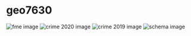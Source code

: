 # geo7630



![fme image](https://user-images.githubusercontent.com/55294090/224589768-549c70c8-b454-4eee-8ee0-e5b90e4b20ba.png)
![crime 2020 image](https://user-images.githubusercontent.com/55294090/224589772-cf94583c-161f-455c-8062-b0c9262d605a.png)
![crime 2019 image](https://user-images.githubusercontent.com/55294090/224589773-f821b265-b773-464c-b7dd-64f64b018b0c.png)
![schema image](https://user-images.githubusercontent.com/55294090/224589776-57332cdb-26e7-46ed-aadb-6c280651782a.jpg)

